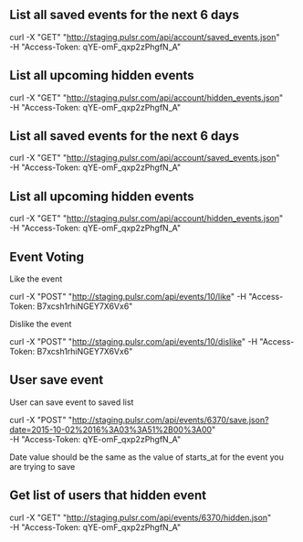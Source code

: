 ## List all saved events for the next 6 days

curl -X "GET" "http://staging.pulsr.com/api/account/saved_events.json" \
  -H "Access-Token: qYE-omF_qxp2zPhgfN_A"

## List all upcoming hidden events

curl -X "GET" "http://staging.pulsr.com/api/account/hidden_events.json" \
  -H "Access-Token: qYE-omF_qxp2zPhgfN_A"

## List all saved events for the next 6 days

curl -X "GET" "http://staging.pulsr.com/api/account/saved_events.json" \
  -H "Access-Token: qYE-omF_qxp2zPhgfN_A"

## List all upcoming hidden events

curl -X "GET" "http://staging.pulsr.com/api/account/hidden_events.json" \
  -H "Access-Token: qYE-omF_qxp2zPhgfN_A"

## Event Voting

Like the event

curl -X "POST" "http://staging.pulsr.com/api/events/10/like" -H "Access-Token: B7xcsh1rhiNGEY7X6Vx6"

Dislike the event

curl -X "POST" "http://staging.pulsr.com/api/events/10/dislike" -H "Access-Token: B7xcsh1rhiNGEY7X6Vx6"

## User save event

User can save event to saved list

curl -X "POST" "http://staging.pulsr.com/api/events/6370/save.json?date=2015-10-02%2016%3A03%3A51%2B00%3A00" \
  -H "Access-Token: qYE-omF_qxp2zPhgfN_A"

Date value should be the same as the value of starts_at for the event you are trying to save


## Get list of users that hidden event

curl -X "GET" "http://staging.pulsr.com/api/events/6370/hidden.json" \
  -H "Access-Token: qYE-omF_qxp2zPhgfN_A"

